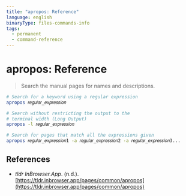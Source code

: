 ```yaml
---
title: "apropos: Reference"
language: english
binaryType: files-commands-info
tags:
  - permanent
  - command-reference
---
```


# apropos: Reference

> Search the manual pages for names and descriptions.

```bash
# Search for a keyword using a regular expression
apropos 𝑟𝑒𝑔𝑢𝑙𝑎𝑟_𝑒𝑥𝑝𝑟𝑒𝑠𝑠𝑖𝑜𝑛

# Search without restricting the output to the
# terminal width (Long Output)
apropos -l 𝑟𝑒𝑔𝑢𝑙𝑎𝑟_𝑒𝑥𝑝𝑟𝑒𝑠𝑠𝑖𝑜𝑛

# Search for pages that match all the expressions given
apropos 𝑟𝑒𝑔𝑢𝑙𝑎𝑟_𝑒𝑥𝑝𝑟𝑒𝑠𝑠𝑖𝑜𝑛1 -a 𝑟𝑒𝑔𝑢𝑙𝑎𝑟_𝑒𝑥𝑝𝑟𝑒𝑠𝑠𝑖𝑜𝑛2 -a 𝑟𝑒𝑔𝑢𝑙𝑎𝑟_𝑒𝑥𝑝𝑟𝑒𝑠𝑠𝑖𝑜𝑛3...
```

## References

- _tldr InBrowser.App_. (n.d.). [https://tldr.inbrowser.app/pages/common/apropos](https://tldr.inbrowser.app/pages/common/apropos)
